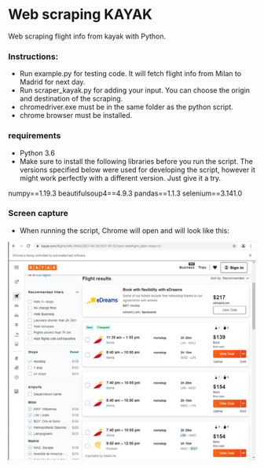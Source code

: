 # Web scraping KAYAK

Web scraping flight info from kayak with Python.

### Instructions:

* Run example.py for testing code. It will fetch flight info from Milan to Madrid for next day.
* Run scraper_kayak.py for adding your input. You can choose the origin and destination of the scraping. 
* chromedriver.exe must be in the same folder as the python script.
* chrome browser must be installed.


### requirements

* Python 3.6
* Make sure to install the following libraries before you run the script. The versions specified below were used for developing the script, however it might work perfectly with a different version. Just give it a try.

numpy==1.19.3
beautifulsoup4==4.9.3
pandas==1.1.3
selenium==3.141.0

### Screen capture

* When running the script, Chrome will open and will look like this:

![screen_capture](https://github.com/manuelsilverio/scraping_kayak/blob/main/Capture_kayak.PNG)


